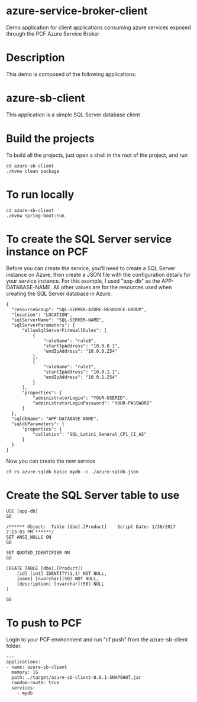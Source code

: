 # azure-service-broker-client
Demo application for client applications consuming azure services exposed through the PCF Azure Service Broker

# Description
This demo is composed of the following applications:

# azure-sb-client
This application is a simple SQL Server database client

# Build the projects
To build all the projects, just open a shell in the root of the project, and run
```
cd azure-sb-client
./mvnw clean package
```

# To run locally
```
cd azure-sb-client
./mvnw spring-boot:run
```

# To create the SQL Server service instance on PCF
Before you can create the service, you'll need to create a SQL Server instance on Azure, then
create a JSON file with the configuration details for your service instance.
For this example, I used "app-db" as the APP-DATABASE-NAME.  All other values are for the resources
used when creating the SQL Server database in Azure.

```
{
  "resourceGroup": "SQL-SERVER-AZURE-RESOURCE-GROUP",
  "location": "LOCATION",
  "sqlServerName": "SQL-SERVER-NAME",
  "sqlServerParameters": {
      "allowSqlServerFirewallRules": [
          {
              "ruleName": "rule0",
              "startIpAddress": "10.0.0.1",
              "endIpAddress": "10.0.0.254"
          },
          {
              "ruleName": "rule1",
              "startIpAddress": "10.0.1.1",
              "endIpAddress": "10.0.1.254"
          }
      ],
      "properties": {
          "administratorLogin": "YOUR-USERID",
          "administratorLoginPassword": "YOUR-PASSWORD"
      }
  },
  "sqldbName": "APP-DATABASE-NAME",
  "sqldbParameters": {
      "properties": {
          "collation": "SQL_Latin1_General_CP1_CI_AS"
      }
  }
}
```

Now you can create the new service

```
cf cs azure-sqldb basic mydb -c ./azure-sqldb.json
```

# Create the SQL Server table to use
```
USE [app-db]
GO

/****** Object:  Table [dbo].[Product]    Script Date: 1/30/2017 7:13:03 PM ******/
SET ANSI_NULLS ON
GO

SET QUOTED_IDENTIFIER ON
GO

CREATE TABLE [dbo].[Product](
	[id] [int] IDENTITY(1,1) NOT NULL,
	[name] [nvarchar](50) NOT NULL,
	[description] [nvarchar](50) NULL
)

GO
```




# To push to PCF
Login to your PCF environment and run "cf push" from the azure-sb-client folder.

```
---
applications:
- name: azure-sb-client
  memory: 1G
  path: ./target/azure-sb-client-0.0.1-SNAPSHOT.jar
  random-route: true
  services:
    - mydb
```
